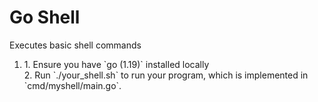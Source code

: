 <h1>Go Shell</h1>

<p>Executes basic shell commands</p>

<ol>
   <li>
      1. Ensure you have `go (1.19)` installed locally
   </li>
   <liL>
      2. Run `./your_shell.sh` to run your program, which is implemented in
      `cmd/myshell/main.go`.
   </liL>
</ol>
